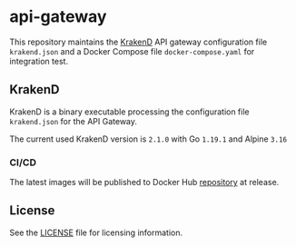 # api-gateway

This repository maintains the [KrakenD](https://www.krakend.io) API gateway configuration file `krakend.json` and a Docker Compose file `docker-compose.yaml` for integration test.

## KrakenD

KrakenD is a binary executable processing the configuration file `krakend.json` for the API Gateway. 

The current used KrakenD version is `2.1.0` with Go `1.19.1` and Alpine `3.16`

### CI/CD

The latest images will be published to Docker Hub [repository](https://hub.docker.com/r/instill/api-gateway) at release.

## License

See the [LICENSE](./LICENSE) file for licensing information.
